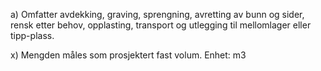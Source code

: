 a) Omfatter avdekking, graving, sprengning, avretting av bunn og sider, rensk etter behov, opplasting, transport og utlegging til mellomlager eller tipp-plass.

x) Mengden måles som prosjektert fast volum. Enhet: m3


